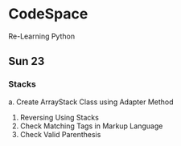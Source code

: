 # CodeSpace
Re-Learning Python 

## Sun 23
### Stacks
a. Create ArrayStack Class using Adapter Method
1. Reversing Using Stacks
2. Check Matching Tags in Markup Language
3. Check Valid Parenthesis